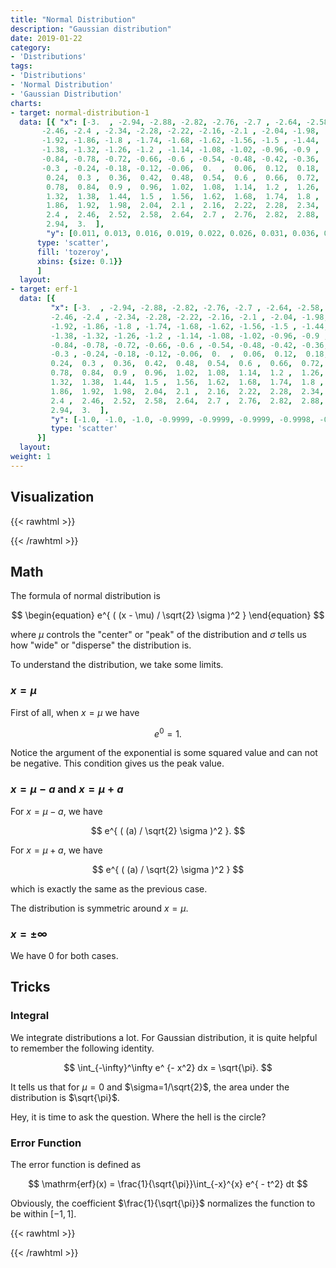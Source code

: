 ```yaml
---
title: "Normal Distribution"
description: "Gaussian distribution"
date: 2019-01-22
category:
- 'Distributions'
tags:
- 'Distributions'
- 'Normal Distribution'
- 'Gaussian Distribution'
charts:
- target: normal-distribution-1
  data: [{ "x": [-3.  , -2.94, -2.88, -2.82, -2.76, -2.7 , -2.64, -2.58, -2.52,
       -2.46, -2.4 , -2.34, -2.28, -2.22, -2.16, -2.1 , -2.04, -1.98,
       -1.92, -1.86, -1.8 , -1.74, -1.68, -1.62, -1.56, -1.5 , -1.44,
       -1.38, -1.32, -1.26, -1.2 , -1.14, -1.08, -1.02, -0.96, -0.9 ,
       -0.84, -0.78, -0.72, -0.66, -0.6 , -0.54, -0.48, -0.42, -0.36,
       -0.3 , -0.24, -0.18, -0.12, -0.06,  0.  ,  0.06,  0.12,  0.18,
        0.24,  0.3 ,  0.36,  0.42,  0.48,  0.54,  0.6 ,  0.66,  0.72,
        0.78,  0.84,  0.9 ,  0.96,  1.02,  1.08,  1.14,  1.2 ,  1.26,
        1.32,  1.38,  1.44,  1.5 ,  1.56,  1.62,  1.68,  1.74,  1.8 ,
        1.86,  1.92,  1.98,  2.04,  2.1 ,  2.16,  2.22,  2.28,  2.34,
        2.4 ,  2.46,  2.52,  2.58,  2.64,  2.7 ,  2.76,  2.82,  2.88,
        2.94,  3.  ],
        "y": [0.011, 0.013, 0.016, 0.019, 0.022, 0.026, 0.031, 0.036, 0.042, 0.049, 0.056, 0.065, 0.074, 0.085, 0.097, 0.11, 0.125, 0.141, 0.158, 0.177, 0.198, 0.22, 0.244, 0.269, 0.296, 0.325, 0.355, 0.386, 0.418, 0.452, 0.487, 0.522, 0.558, 0.594, 0.631, 0.667, 0.703, 0.738, 0.772, 0.804, 0.835, 0.864, 0.891, 0.916, 0.937, 0.956, 0.972, 0.984, 0.993, 0.998, 1.0, 0.998, 0.993, 0.984, 0.972, 0.956, 0.937, 0.916, 0.891, 0.864, 0.835, 0.804, 0.772, 0.738, 0.703, 0.667, 0.631, 0.594, 0.558, 0.522, 0.487, 0.452, 0.418, 0.386, 0.355, 0.325, 0.296, 0.269, 0.244, 0.22, 0.198, 0.177, 0.158, 0.141, 0.125, 0.11, 0.097, 0.085, 0.074, 0.065, 0.056, 0.049, 0.042, 0.036, 0.031, 0.026, 0.022, 0.019, 0.016, 0.013, 0.011],
      type: 'scatter',
      fill: 'tozeroy',
      xbins: {size: 0.1}}
      ]
  layout:
- target: erf-1
  data: [{
         "x": [-3.  , -2.94, -2.88, -2.82, -2.76, -2.7 , -2.64, -2.58, -2.52,
         -2.46, -2.4 , -2.34, -2.28, -2.22, -2.16, -2.1 , -2.04, -1.98,
         -1.92, -1.86, -1.8 , -1.74, -1.68, -1.62, -1.56, -1.5 , -1.44,
         -1.38, -1.32, -1.26, -1.2 , -1.14, -1.08, -1.02, -0.96, -0.9 ,
         -0.84, -0.78, -0.72, -0.66, -0.6 , -0.54, -0.48, -0.42, -0.36,
         -0.3 , -0.24, -0.18, -0.12, -0.06,  0.  ,  0.06,  0.12,  0.18,
         0.24,  0.3 ,  0.36,  0.42,  0.48,  0.54,  0.6 ,  0.66,  0.72,
         0.78,  0.84,  0.9 ,  0.96,  1.02,  1.08,  1.14,  1.2 ,  1.26,
         1.32,  1.38,  1.44,  1.5 ,  1.56,  1.62,  1.68,  1.74,  1.8 ,
         1.86,  1.92,  1.98,  2.04,  2.1 ,  2.16,  2.22,  2.28,  2.34,
         2.4 ,  2.46,  2.52,  2.58,  2.64,  2.7 ,  2.76,  2.82,  2.88,
         2.94,  3.  ],
         "y": [-1.0, -1.0, -1.0, -0.9999, -0.9999, -0.9999, -0.9998, -0.9997, -0.9996, -0.9995, -0.9993, -0.9991, -0.9987, -0.9983, -0.9977, -0.997, -0.9961, -0.9949, -0.9934, -0.9915, -0.9891, -0.9861, -0.9825, -0.978, -0.9726, -0.9661, -0.9583, -0.949, -0.9381, -0.9252, -0.9103, -0.8931, -0.8733, -0.8508, -0.8254, -0.7969, -0.7651, -0.73, -0.6914, -0.6494, -0.6039, -0.5549, -0.5027, -0.4475, -0.3893, -0.3286, -0.2657, -0.2009, -0.1348, -0.0676, 0.0, 0.0676, 0.1348, 0.2009, 0.2657, 0.3286, 0.3893, 0.4475, 0.5027, 0.5549, 0.6039, 0.6494, 0.6914, 0.73, 0.7651, 0.7969, 0.8254, 0.8508, 0.8733, 0.8931, 0.9103, 0.9252, 0.9381, 0.949, 0.9583, 0.9661, 0.9726, 0.978, 0.9825, 0.9861, 0.9891, 0.9915, 0.9934, 0.9949, 0.9961, 0.997, 0.9977, 0.9983, 0.9987, 0.9991, 0.9993, 0.9995, 0.9996, 0.9997, 0.9998, 0.9999, 0.9999, 0.9999, 1.0, 1.0, 1.0],
         type: 'scatter'
      }]
  layout:
weight: 1
---
```


## Visualization

{{< rawhtml >}}
<div id="normal-distribution-1">
</div>
{{< /rawhtml >}}

## Math

The formula of normal distribution is

$$
\begin{equation}
e^{ ( (x - \mu) / \sqrt{2} \sigma )^2 }
\end{equation}
$$

where $\mu$ controls the "center" or "peak" of the distribution and $\sigma$ tells us how "wide" or "disperse" the distribution is.

To understand the distribution, we take some limits.

### $x = \mu$

First of all, when $x = \mu$ we have

$$
e^0 = 1.
$$

Notice the argument of the exponential is some squared value and can not be negative. This condition gives us the peak value.

### $x=\mu-a$ and $x=\mu + a$

For $x=\mu-a$, we have

$$
e^{ ( (a) / \sqrt{2} \sigma )^2 }.
$$

For $x=\mu + a$, we have

$$
e^{ ( (a) / \sqrt{2} \sigma )^2 }
$$

which is exactly the same as the previous case.

The distribution is symmetric around $x=\mu$.

### $x=\pm \infty$

We have 0 for both cases.

## Tricks

### Integral

We integrate distributions a lot. For Gaussian distribution, it is quite helpful to remember the following identity.

$$
\int_{-\infty}^\infty e^ {- x^2} dx = \sqrt{\pi}.
$$

It tells us that for $\mu=0$ and $\sigma=1/\sqrt{2}$, the area under the distribution is $\sqrt{\pi}$.

Hey, it is time to ask the question. Where the hell is the circle?

### Error Function

The error function is defined as

$$
\mathrm{erf}(x) = \frac{1}{\sqrt{\pi}}\int_{-x}^{x} e^{ - t^2} dt
$$

Obviously, the coefficient $\frac{1}{\sqrt{\pi}}$ normalizes the function to be within $[-1,1]$.

{{< rawhtml >}}
<div id="erf-1">
</div>
{{< /rawhtml >}}
